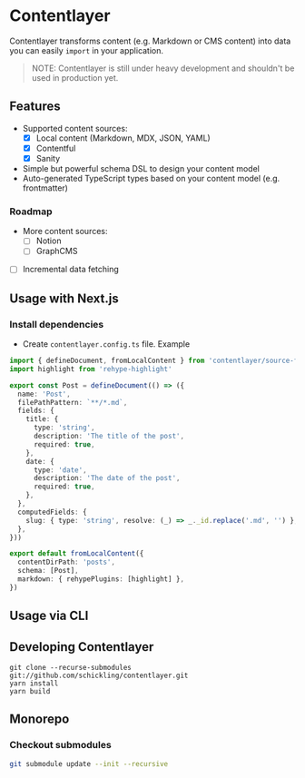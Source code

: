 # Contentlayer

Contentlayer transforms content (e.g. Markdown or CMS content) into data you can easily `import` in your application.

> NOTE: Contentlayer is still under heavy development and shouldn't be used in production yet.

## Features

- Supported content sources:
  - [x] Local content (Markdown, MDX, JSON, YAML)
  - [x] Contentful
  - [x] Sanity
- Simple but powerful schema DSL to design your content model
- Auto-generated TypeScript types based on your content model (e.g. frontmatter)

### Roadmap

- More content sources:
  - [ ] Notion
  - [ ] GraphCMS
- [ ] Incremental data fetching

## Usage with Next.js

### Install dependencies

- Create `contentlayer.config.ts` file. Example

```ts
import { defineDocument, fromLocalContent } from 'contentlayer/source-files'
import highlight from 'rehype-highlight'

export const Post = defineDocument(() => ({
  name: 'Post',
  filePathPattern: `**/*.md`,
  fields: {
    title: {
      type: 'string',
      description: 'The title of the post',
      required: true,
    },
    date: {
      type: 'date',
      description: 'The date of the post',
      required: true,
    },
  },
  computedFields: {
    slug: { type: 'string', resolve: (_) => _._id.replace('.md', '') },
  },
}))

export default fromLocalContent({
  contentDirPath: 'posts',
  schema: [Post],
  markdown: { rehypePlugins: [highlight] },
})
```

## Usage via CLI

## Developing Contentlayer

```
git clone --recurse-submodules git://github.com/schickling/contentlayer.git
yarn install
yarn build
```

## Monorepo

### Checkout submodules

```sh
git submodule update --init --recursive
```
